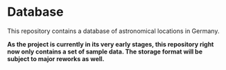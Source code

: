 # Database
This repository contains a database of astronomical locations in Germany.

**As the project is currently in its very early stages, this repository right now only contains a
set of sample data. The storage format will be subject to major reworks as well.**